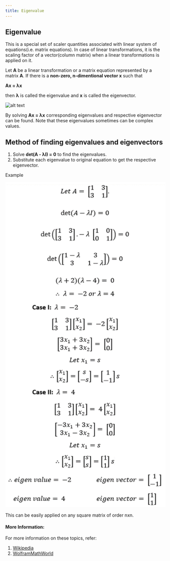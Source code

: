 ```yaml
---
title: Eigenvalue
---
```

## Eigenvalue

This is a special set of scaler quantities associated with linear system of equations(i.e. matrix equations). In case of linear transformations, it is the scaling factor of a vector(column matrix) when a linear transformations is applied on it.

Let **A** be a linear transformation or a matrix equation represented by a matrix **A**. If there is a **non-zero, n-dimentional vector x** such that

**Ax = λx**

then **λ** is called the eigenvalue and **x** is called the eigenvector.

![alt text](http://mathworld.wolfram.com/images/equations/Eigenvalue/NumberedEquation3.gif "Matrix form of eigenvector and eigenvalues")

By solving **Ax = λx** corresponding eigenvalues and respective eigenvector can be found. Note that these eigenvalues sometimes can be complex values.

## Method of finding eigenvalues and eigenvectors
1. Solve **det(A - λI) = 0** to find the eigenvalues.
2. Substitute each eigenvalue to original equation to get the respective eigenvector.

Example

![alt text](https://github.com/AmilaIndika789/Images/blob/master/EigenValues.png "Eigenvalue and eigenvector example")

This can be easily applied on any square matrix of order nxn.


<!-- The article goes here, in GitHub-flavored Markdown. Feel free to add YouTube videos, images, and CodePen/JSBin embeds  -->

#### More Information:
<!-- Please add any articles you think might be helpful to read before writing the article -->
For more information on these topics, refer:
1. [Wikipedia](https://en.wikipedia.org/wiki/Eigenvalues_and_eigenvectors)
2. [WolframMathWorld](http://mathworld.wolfram.com/Eigenvalue.html)


